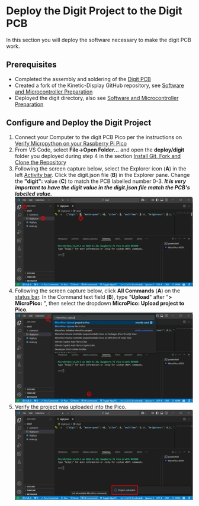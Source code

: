 # Deploy the Digit Project to the Digit PCB

In this section you will deploy the software necessary to make the digit PCB work.

## Prerequisites

- Completed the assembly and soldering of the [Digit PCB](digitpcbassembly.md)
- Created a fork of the Kinetic-Display GitHub repository, see [Software and Microcontroller Preparation](../prerequisitesoftware.md#install-git-fork-and-clone-the-repository)
- Deployed the digit directory, also see [Software and Microcontroller Preparation](../prerequisitesoftware.md#install-git-fork-and-clone-the-repository)

## Configure and Deploy the Digit Project

1. Connect your Computer to the digit PCB Pico per the instructions on [Verify Micropython on your Raspberry Pi Pico](../prerequisitesoftware.md#verify-micropython-on-your-raspberry-pi-pico)
1. From VS Code, select **File->Open Folder...** and open the **deploy/digit** folder you deployed during step 4 in the section [Install Git, Fork and Clone the Repository](../prerequisitesoftware.md#install-git-fork-and-clone-the-repository)
2. Following the screen capture below, select the Explorer icon (**A**) in the left [Activity bar](https://code.visualstudio.com/docs/getstarted/userinterface#_basic-layout). Click the digit.json file (**B**) in the Explorer pane. Change the **"digit":** value (**C**) to match the PCB labelled number 0-3. ***It is very important to have the digit value in the digit.json file match the PCB's labelled value.***
![testdigitpcb-1](../img/testdigitpcb/testdigitpcb-1.webp)
1. Following the screen capture below, click **All Commands** (**A**) on the [status bar](https://code.visualstudio.com/api/ux-guidelines/status-bar). In the Command text field (**B**), type "**Upload**" after "**> MicroPico:** ", then select the dropdown **MicroPico: Upload project to Pico**.
![testdigitpcb-2](../img/testdigitpcb/testdigitpcb-2.webp)
1. Verify the project was uploaded into the Pico.
![testdigitpcb-3](../img/testdigitpcb/testdigitpcb-3.webp)

